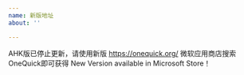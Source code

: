 ```yaml
---
name: 新版地址
about: ''

---
```


AHK版已停止更新，请使用新版 https://onequick.org/
微软应用商店搜索OneQuick即可获得
New Version available in Microsoft Store！

